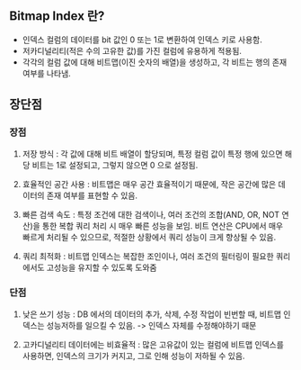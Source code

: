 
## Bitmap Index 란? 

* 인덱스 컬럼의 데이터를 bit 값인 0 또는 1로 변환하여 인덱스 키로 사용함.
* 저카디널리티(적은 수의 고유한 값)를 가진 컬럼에 유용하게 적용됨.
* 각각의 컬럼 값에 대해 비트맵(이진 숫자의 배열)을 생성하고, 각 비트는 행의 존재 여부를 나타냄.

## 장단점
### 장점

1. 저장 방식 : 각 값에 대해 비트 배열이 할당되며, 특정 컬럼 값이 특정 행에 있으면 해당 비트는 1로 설정되고, 그렇지 않으면 0 으로 설정됨.

2. 효율적인 공간 사용 : 비트맵은 매우 공간 효율적이기 때문에, 작은 공간에 많은 데이터의 존재 여부를 표현할 수 있음.

3. 빠른 검색 속도 : 특정 조건에 대한 검색이나, 여러 조건의 조합(AND, OR, NOT 연산)을 통한 복합 쿼리 처리 시 매우 빠른 성능을 보임. 비트 연산은 CPU에서 매우 빠르게 처리될 수 있으므로, 적절한 상황에서 쿼리 성능이 크게 향상될 수 있음.

4. 쿼리 최적화 : 비트맵 인덱스는 복잡한 조인이나, 여러 조건의 필터링이 필요한 쿼리에서도 고성능을 유지할 수 있도록 도와줌


### 단점

1. 낮은 쓰기 성능 : DB 에서의 데이터의 추가, 삭제, 수정 작업이 빈번할 때, 비트맵 인덱스는 성능저하를 일으킬 수 있음. -> 인덱스 자체를 수정해야하기 때문

2. 고카디널리티 데이터에는 비효율적 : 많은 고유값이 있는 컬럼에 비트맵 인덱스를 사용하면, 인덱스의 크기가 커지고, 그로 인해 성능이 저하될 수 있음.

